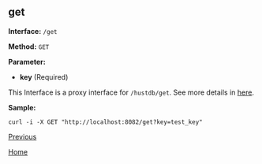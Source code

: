 ## get ##

**Interface:** `/get`

**Method:** `GET`

**Parameter:** 

*  **key** (Required)  

This Interface is a proxy interface for `/hustdb/get`. See more details in [here](../hustdb/hustdb/get.md).  

**Sample:**

    curl -i -X GET "http://localhost:8082/get?key=test_key"

[Previous](../ha.md)

[Home](../../index.md)